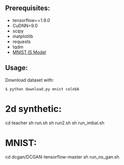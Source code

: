 ## Prerequisites:
 
- tensorflow==1.9.0
- CuDNN=9.0 
- scipy
- matplotlib
- requests
- tqdm 
- [MNIST IS Model](https://github.com/tensorflow/models/blob/master/research/gan/mnist/data/classify_mnist_graph_def.pb)

## Usage:
Download dataset with:

    $ python download.py mnist celebA


# 2d synthetic:
cd teacher
sh run.sh
sh run2.sh
sh run_imbal.sh

# MNIST:
cd dcgan/DCGAN-tensorflow-master
sh run_ns_gan.sh
